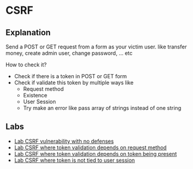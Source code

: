 # CSRF
## Explanation

Send a POST or GET request from a form as your victim user. like transfer money, create admin user, change password, … etc

How to check it?

- Check if there is a token in POST or GET form
- Check if validate this token by multiple ways like
    - Request method
    - Existence
    - User Session
    - Try make an error like pass array of strings instead of one string

## Labs
- [Lab CSRF vulnerability with no defenses](https://github.com/aboelkassem/portswigger-labs/tree/main/CSRF/Lab%20CSRF%20vulnerability%20with%20no%20defenses)
- [Lab CSRF where token validation depends on request method](https://github.com/aboelkassem/portswigger-labs/tree/main/CSRF/Lab%20CSRF%20where%20token%20validation%20depends%20on%20request%20method)
- [Lab CSRF where token validation depends on token being present](https://github.com/aboelkassem/portswigger-labs/tree/main/CSRF/Lab%20CSRF%20where%20token%20validation%20depends%20on%20token%20being%20present)
- [Lab CSRF where token is not tied to user session](https://github.com/aboelkassem/portswigger-labs/tree/main/CSRF/Lab%20CSRF%20where%20token%20is%20not%20tied%20to%20user%20session)
